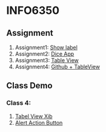 # INFO6350
## Assignment
1. Assignment1: [Show label](https://github.com/CanlinJiang/INFO6350/tree/main/Class1)
2. Assignment2: [Dice App](https://github.com/CanlinJiang/INFO6350/tree/main/Slot%20Machine)
3. Assignment3: [Table View](https://github.com/CanlinJiang/INFO6350/tree/main/Class3)
4. Assignment4: [Github + TableView](https://github.com/CanlinJiang/INFO6350/tree/main/Class4_Example3)


## Class Demo
### Class 4:
1. [Tabel View Xib](https://github.com/CanlinJiang/INFO6350/tree/main/Class4_example)
2. [Alert Action Button](https://github.com/CanlinJiang/INFO6350/tree/main/Class4_example2)
